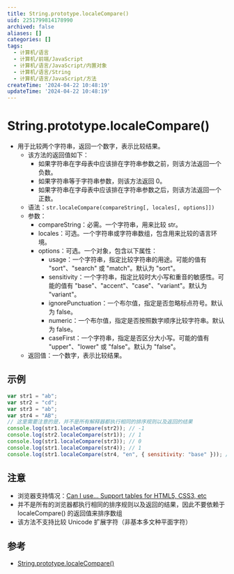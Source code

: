 ```yaml
---
title: String.prototype.localeCompare()
uid: 2251799814178990
archived: false
aliases: []
categories: []
tags:
  - 计算机/语言
  - 计算机/前端/JavaScript
  - 计算机/语言/JavaScript/内置对象
  - 计算机/语言/String
  - 计算机/语言/JavaScript/方法
createTime: '2024-04-22 10:48:19'
updateTime: '2024-04-22 10:48:19'
---
```


# String.prototype.localeCompare()

- 用于比较两个字符串，返回一个数字，表示比较结果。
  - 该方法的返回值如下：
    - 如果字符串在字母表中应该排在字符串参数之前，则该方法返回一个负数。
    - 如果字符串等于字符串参数，则该方法返回 0。
    - 如果字符串在字母表中应该排在字符串参数之后，则该方法返回一个正数。
  - 语法：`str.localeCompare(compareString[, locales[, options]])`
  - 参数：
    - compareString：必需。一个字符串，用来比较 str。
    - locales：可选。一个字符串或字符串数组，包含用来比较的语言环境。
    - options：可选。一个对象，包含以下属性：
      - usage：一个字符串，指定比较字符串的用途。可能的值有 "sort"、"search" 或 "match"。默认为 "sort"。
      - sensitivity：一个字符串，指定比较时大小写和重音的敏感性。可能的值有 "base"、"accent"、"case"、"variant"。默认为 "variant"。
      - ignorePunctuation：一个布尔值，指定是否忽略标点符号。默认为 false。
      - numeric：一个布尔值，指定是否按照数字顺序比较字符串。默认为 false。
      - caseFirst：一个字符串，指定是否区分大小写。可能的值有 "upper"、"lower" 或 "false"。默认为 "false"。
  - 返回值：一个数字，表示比较结果。

## 示例

```js
var str1 = "ab";
var str2 = "cd";
var str3 = "ab";
var str4 = "AB";
// 这里需要注意的是，并不是所有解释器都执行相同的排序规则以及返回的结果
console.log(str1.localeCompare(str2)); // -1
console.log(str2.localeCompare(str1)); // 1
console.log(str1.localeCompare(str3)); // 0
console.log(str1.localeCompare(str4)); // 1
console.log(str1.localeCompare(str4, "en", { sensitivity: "base" })); // 0
```

## 注意

- 浏览器支持情况：[Can I use... Support tables for HTML5, CSS3, etc](https://caniuse.com/?search=localeCompare)
- 并不是所有的浏览器都执行相同的排序规则以及返回的结果，因此不要依赖于 localeCompare() 的返回值来排序数组
- 该方法不支持比较 Unicode 扩展字符（非基本多文种平面字符）

## 参考

- [String.prototype.localeCompare()](https://developer.mozilla.org/zh-CN/docs/Web/JavaScript/Reference/Global_Objects/String/localeCompare)

